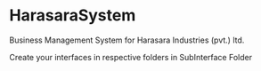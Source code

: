 # HarasaraSystem
Business Management System for Harasara Industries (pvt.) ltd.

Create your interfaces in respective folders in SubInterface Folder
